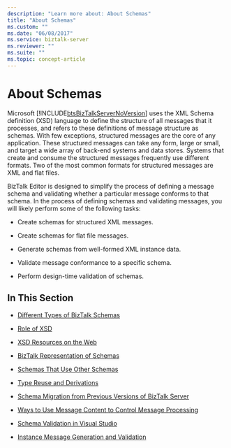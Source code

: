 ```yaml
---
description: "Learn more about: About Schemas"
title: "About Schemas"
ms.custom: ""
ms.date: "06/08/2017"
ms.service: biztalk-server
ms.reviewer: ""
ms.suite: ""
ms.topic: concept-article
---
```

# About Schemas
Microsoft [!INCLUDE[btsBizTalkServerNoVersion](../includes/btsbiztalkservernoversion-md.md)] uses the XML Schema definition (XSD) language to define the structure of all messages that it processes, and refers to these definitions of message structure as schemas. With few exceptions, structured messages are the core of any application. These structured messages can take any form, large or small, and target a wide array of back-end systems and data stores. Systems that create and consume the structured messages frequently use different formats. Two of the most common formats for structured messages are XML and flat files.  
  
 BizTalk Editor is designed to simplify the process of defining a message schema and validating whether a particular message conforms to that schema. In the process of defining schemas and validating messages, you will likely perform some of the following tasks:  
  
-   Create schemas for structured XML messages.  
  
-   Create schemas for flat file messages.  
  
-   Generate schemas from well-formed XML instance data.  
  
-   Validate message conformance to a specific schema.  
  
-   Perform design-time validation of schemas.  
  
## In This Section  
  
-   [Different Types of BizTalk Schemas](../core/different-types-of-biztalk-schemas.md)  
  
-   [Role of XSD](../core/role-of-xsd.md)  
  
-   [XSD Resources on the Web](../core/xsd-resources-on-the-web.md)  
  
-   [BizTalk Representation of Schemas](../core/biztalk-representation-of-schemas.md)  
  
-   [Schemas That Use Other Schemas](../core/schemas-that-use-other-schemas.md)  
  
-   [Type Reuse and Derivations](../core/type-reuse-and-derivations.md)  
  
-   [Schema Migration from Previous Versions of BizTalk Server](../core/schema-migration-from-previous-versions-of-biztalk-server.md)  
  
-   [Ways to Use Message Content to Control Message Processing](../core/ways-to-use-message-content-to-control-message-processing.md)  
  
-   [Schema Validation in Visual Studio](../core/schema-validation-in-visual-studio.md)  
  
-   [Instance Message Generation and Validation](../core/instance-message-generation-and-validation.md)
